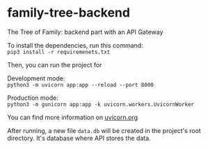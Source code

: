 # family-tree-backend
The Tree of Family: backend part with an API Gateway

To install the dependencies, run this command:  
`pip3 install -r requiremenets.txt`

Then, you can run the project for

Development mode:  
`python3 -m uvicorn app:app --reload --port 8000`

Production mode:  
`python3 -m gunicorn app:app -k uvicorn.workers.UvicornWorker`

You can find more information on [uvicorn.org](https://www.uvicorn.org/)

After running, a new file `data.db` will be created in the project's root directory.
It's database where API stores the data.